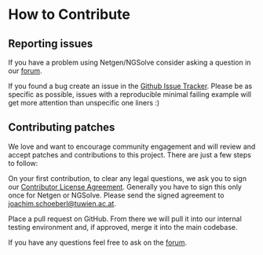 
# How to Contribute

## Reporting issues

If you have a problem using Netgen/NGSolve consider asking a question in our [forum](https://ngsolve.org/forum).

If you found a bug create an issue in the [Github Issue Tracker](https://github.com/NGSolve/netgen/issues). Please be as specific as possible, issues with a reproducible minimal failing example will get more attention than unspecific one liners :)

## Contributing patches

We love and want to encourage community engagement and will review and accept patches and contributions to this project. There are just a few steps to follow:

On your first contribution, to clear any legal questions, we ask you to sign our [Contributor License Agreement](CLA.pdf). Generally you have to sign this only once for Netgen or NGSolve. Please send the signed agreement to <joachim.schoeberl@tuwien.ac.at>.

Place a pull request on GitHub. From there we will pull it into our internal testing environment and, if approved, merge it into the main codebase.

If you have any questions feel free to ask on the [forum](https://ngsolve.org/forum).
